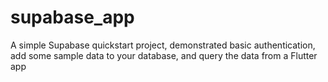 # supabase_app
A simple Supabase quickstart project, demonstrated basic authentication, add some sample data to your database, and query the data from a Flutter app
